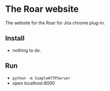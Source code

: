 # The Roar website
The website for the Roar for Jira chrome plug-in.

## Install
- nothing to do.

## Run
- `python -m SimpleHTTPServer`
- open localhost:8000
